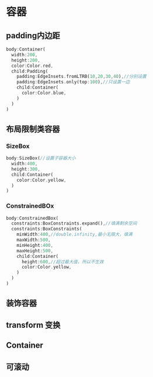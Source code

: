 # 容器

## padding内边距

```dart
body:Container(
  width:200,
  height:200,
  color:Color.red,
  child:Padding(
    padding:EdgeInsets.fromLTRB(10,20,30,40),//分别设置
    padding:EdgeInsets.only(top:100),//只设置一边
    child:Container(
      color:Color.blue,
    )
  )
)
```

## 布局限制类容器

### SizeBox

```dart
body:SizeBox(//设置子容器大小
  width:400,
  height:300,
  child:Container(
    color:Color.yellow,
  )
)
```

### ConstrainedBOx

```dart
body:ConstrainedBox(
  constraints:BoxConstraints.expand(),//填满剩余空间
  constraints:BoxConstraints(
    minWidth:400,//double.infinity,最小无限大，填满
    maxWidth:500,
    minHeight:400,
    maxHeight:500,
    child:Container(
      height:600,//超过最大值，所以不生效
      color:Color.yellow,
    )
  )
)
```

## 装饰容器

## transform 变换

## Container

## 可滚动
